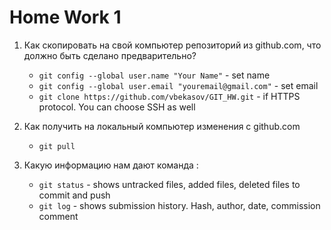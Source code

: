 
# Home Work 1

1. Как скопировать на свой компьютер репозиторий из github.com, что должно быть сделано предварительно?
   * `git config --global user.name "Your Name"` - set name
   * `git config --global user.email "youremail@gmail.com"` - set email
   * `git clone https://github.com/vbekasov/GIT_HW.git` - if HTTPS protocol. You can choose SSH as well

2. Как получить на локальный компьютер изменения с github.com
   * `git pull`

3. Какую информацию нам дают команда :
    * `git status` - shows untracked files, added files, deleted files to commit and push
    * `git log` - shows submission history. Hash, author, date, commission comment
